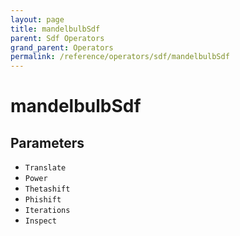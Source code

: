 ```yaml
---
layout: page
title: mandelbulbSdf
parent: Sdf Operators
grand_parent: Operators
permalink: /reference/operators/sdf/mandelbulbSdf
---
```


# mandelbulbSdf

## Parameters

* `Translate`
* `Power`
* `Thetashift`
* `Phishift`
* `Iterations`
* `Inspect`
